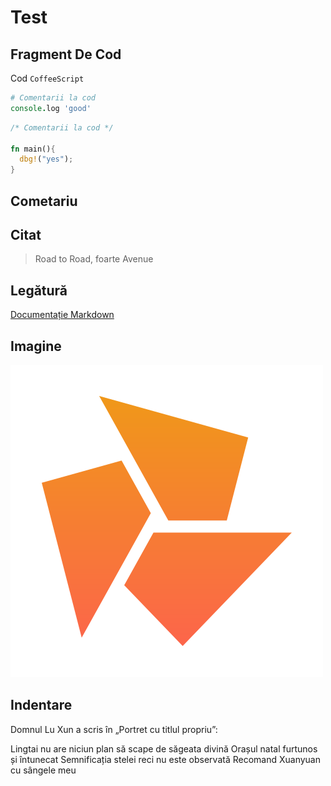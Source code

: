 [Markdown 全局注释]:#

# Test

## Fragment De Cod

Cod `CoffeeScript`

```coffee
# Comentarii la cod
console.log 'good'


```

```rust
/* Comentarii la cod */

fn main(){
  dbg!("yes");
}
```

## Cometariu

<!-- HTML 注释 --> 

<!-- 多行注释 --> 

## Citat

> Road to Road, foarte Avenue

## Legătură

[Documentație Markdown](https://github.com/xxai-art/xxai-art-md)

## Imagine

![xxAI.Art Brand Identity](https://raw.githubusercontent.com/xxai-art/web/main/file/svg/logo.svg)

## Indentare

Domnul Lu Xun a scris în „Portret cu titlul propriu”:

  Lingtai nu are niciun plan să scape de săgeata divină
  Orașul natal furtunos și întunecat
  Semnificația stelei reci nu este observată
  Recomand Xuanyuan cu sângele meu


